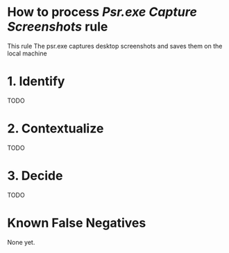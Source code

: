 # How to process *Psr.exe Capture Screenshots* rule
This rule The psr.exe captures desktop screenshots and saves them on the local machine

# 1. Identify
TODO

# 2. Contextualize
TODO

# 3. Decide
TODO

# Known False Negatives
None yet.
